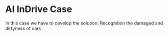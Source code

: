 # AI InDrive Case

In this case we have to develop the solution: Recognition the damaged and dirtyness of cars
